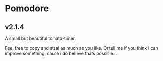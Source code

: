 # Pomodore
## v2.1.4

A small but beautiful tomato-timer.

Feel free to copy and steal as much as you like. Or tell me if you think I can improve something, cause i do believe thats possible...
